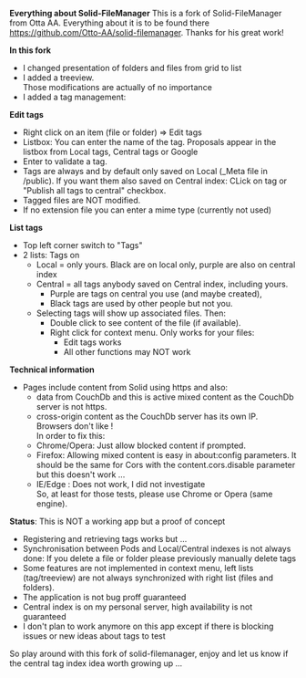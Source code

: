 **Everything about Solid-FileManager** This is a fork of Solid-FileManager from Otta AA. Everything about it is to be found there https://github.com/Otto-AA/solid-filemanager. Thanks for his great work!

**In this fork**
- I changed presentation of folders and files from grid to list
- I added a treeview.  
Those modifications are actually of no importance
- I added a tag management:

**Edit tags**
- Right click on an item (file or folder) => Edit tags
- Listbox: You can enter the name of the tag. Proposals appear in the listbox from Local tags, Central tags or Google
- Enter to validate a tag.
- Tags are always and by default only saved on Local (_Meta file in /public). If you want them also saved on Central index: CLick on tag or "Publish all tags to central" checkbox.  
- Tagged files are NOT modified.
- If no extension file you can enter a mime type (currently not used)

**List tags**
- Top left corner switch to "Tags"
- 2 lists: Tags on 
    - Local = only yours. Black are on local only, purple are also on central index
    - Central = all tags anybody saved on Central index, including yours. 
      - Purple are tags on central you use (and maybe created), 
      - Black tags are used by other people but not you.  
    - Selecting tags will show up associated files. Then:  
      - Double click to see content of the file (if available).
      - Right click for context menu. Only works for your files:
        - Edit tags works
        - All other functions may NOT work
        
**Technical information**
- Pages include content from Solid using https and also:
  - data from CouchDb and this is active mixed content as the CouchDb server is not https.
  - cross-origin content as  the CouchDb server has its own IP.    
Browsers don't like !  
In order to fix this:
  - Chrome/Opera: Just allow blocked content if prompted.
  - Firefox: Allowing mixed content is easy in about:config parameters. It should be the same for Cors with the content.cors.disable parameter but this doesn't work ...
  - IE/Edge : Does not work, I did not investigate  
So, at least for those tests, please use Chrome or Opera (same engine).

**Status**: This is NOT a working app but a proof of concept
- Registering and retrieving tags works but ...
- Synchronisation between Pods and Local/Central indexes is not always done: If you delete a file or folder please previously manually delete tags
- Some features are not implemented in context menu, left lists (tag/treeview) are not always synchronized with right list (files and folders).
- The application is not bug proff guaranteed
- Central index is on my personal server, high availability is not guaranteed
- I don't plan to work anymore on this app except if there is blocking issues or new ideas about tags to test

So play around with this fork of solid-filemanager, enjoy and let us know if the central tag index idea worth growing up ...
  
